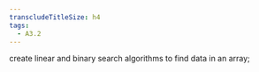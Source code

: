 ```yaml
---
transcludeTitleSize: h4
tags:
  - A3.2
---
```

create linear and binary search algorithms to find data in an array;